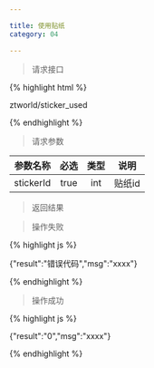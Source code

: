 ```yaml
---

title: 使用贴纸
category: 04

---
```


> 请求接口

{% highlight html %}

ztworld/sticker_used

{% endhighlight %}

> 请求参数

|参数名称			|必选		|类型		|说明									
|-------------------|:---------:|:---------:|--------------------------------------------
|stickerId			|true		|int		|贴纸id

> 返回结果

> 操作失败

{% highlight js %}

{"result":"错误代码","msg":"xxxx"}

{% endhighlight %}

> 操作成功

{% highlight js %}

{"result":"0","msg":"xxxx"}

{% endhighlight %}

